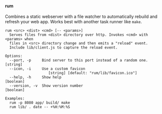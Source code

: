 #### rum
Combines a static webserver with a file watcher to automatically rebuild and refresh your web app. Works best with another task runner like `make`.

```
rum <src> <dist> <cmd> [-- <params>]
  Serves files from <dist> directory over http. Invokes <cmd> with <params> when
  files in <src> directory change and then emits a "reload" event.
  Include lib/client.js to capture the reload event.

Options:
  --port, -p     Bind server to this port instead of a random one.      [string]
  --icon, -i     Use a custom favicon
                    [string] [default: "rum/lib/favicon.ico"]
  --help, -h     Show help                                             [boolean]
  --version, -v  Show version number                                   [boolean]

Examples:
  rum -p 8080 app/ build/ make
  rum lib/ . date -- +%H:%M:%S
```

